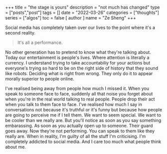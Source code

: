 +++
title = "the stage is yours"
description = "not much has changed"
type = ["posts","post"]
tags = []
date = "2022-03-26"
categories = ["thoughts"]
series = ["algos"]
toc = false
[ author ]
  name = "Ze Sheng"
+++

Social media has completely taken over our lives to the point where it's a second reality. 

> It's all a performance. 

No other generation has to pretend to know what they're talking about. Today our entertainment is people's lives. Where attention is literally a currency. I understand trying to take accountabiliy for your actions but everyone's trying so hard to be on the right side of history that they sound like robots. Deciding what is right from wrong. They only do it to appear morally superior to people online. 


I've realised being away from people how much I missed it. When you speak to someone face to face, suddenly all that noise you forget about when you're in the real world talking to real people. People drop their act when you talk to them face to face. I've realised how much I say in conversations not because it's truthful or it's funny but because how people are going to perceive me if I tell them. We want to seem special. We want to be cooler than we really are. But you'll notice as soon as you say something embarassing. As soon as you actually open up to someone. Their guard goes away. Now they're not performing. You can speak to them like they really are. When in reality, I'm guilty of all the stuff I'm criticising. I'm completely addicted to social media. And I care too much what people think about me. 
    